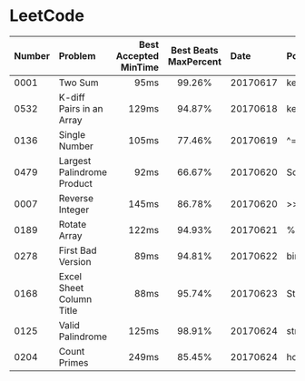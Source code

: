# LeetCode


| Number        | Problem                     | Best Accepted MinTime | Best Beats MaxPercent | Date     | Point                    | Independently  |
| ------------- |:----------------------------| ---------------------:|:---------------------:|:---------|:-------------------------|:---------------|
| 0001          | Two Sum                     | 95ms                  | 99.26%                | 20170617 | key-value in map         | No             |
| 0532          | K-diff Pairs in an Array    | 129ms                 | 94.87%                | 20170618 | key-value in map         | Yes            |
| 0136          | Single Number               | 105ms                 | 77.46%                | 20170619 | ^= search                | Yes            |
| 0479          | Largest Palindrome Product  | 92ms                  | 66.67%                | 20170620 | So foolish in JS         | Not All        |
| 0007          | Reverse Integer             | 145ms                 | 86.78%                | 20170620 | >>   ==>   Math.floor    | Not All        |
| 0189          | Rotate Array                | 122ms                 | 94.93%                | 20170621 | %=  .concat()  .slice()  | Yes            |
| 0278          | First Bad Version           | 89ms                  | 94.81%                | 20170622 | binary search            | Yes            |
| 0168          | Excel Sheet Column Title    | 88ms                  | 95.74%                | 20170623 | String.fromCharCode(65)  | Yes            |
| 0125          | Valid Palindrome            | 125ms                 | 98.91%                | 20170624 | string[] is ok in JS     | Not All        |
| 0204          | Count Primes                | 249ms                 | 85.45%                | 20170624 | how to get primes        | N0             |
